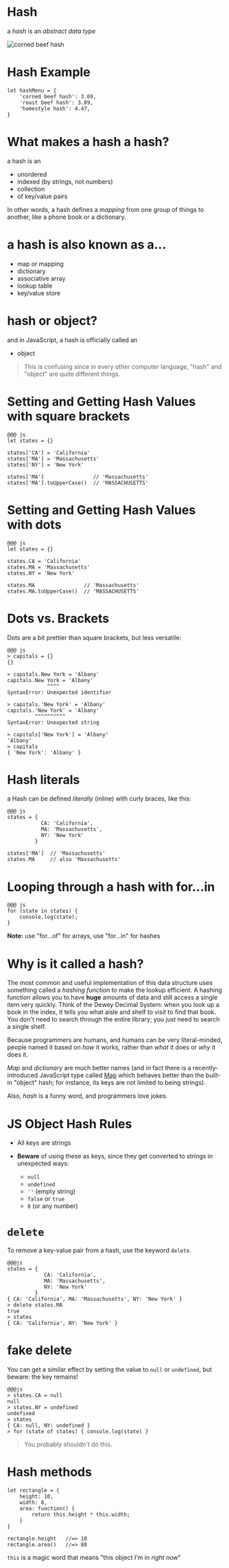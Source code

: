 # Hash

a *hash* is an *abstract data type*

![corned beef hash](../images/cornedbeefhash.jpeg)

# Hash Example

```
let hashMenu = {
    'corned beef hash': 3.69,
    'roast beef hash': 3.89,
    'homestyle hash': 4.47,
}
```

# What makes a hash a hash?

a hash is an

* unordered 
* indexed (by strings, not numbers)
* collection
* of key/value pairs

In other words, a hash defines a *mapping* from one group of things to another, like a phone book or a dictionary.

# a hash is also known as a...

  * map or mapping
  * dictionary
  * associative array
  * lookup table
  * key/value store

# hash or object?
  
and in JavaScript, a hash is officially called an

  * object

> This is confusing since in every other computer language, "hash" and "object" are quite different things.

# Setting and Getting Hash Values with square brackets

    @@@ js
    let states = {}

    states['CA'] = 'California'
    states['MA'] = 'Massachusetts'
    states['NY'] = 'New York'

    states['MA']                // 'Massachusetts'
    states['MA'].toUpperCase()  // 'MASSACHUSETTS'

# Setting and Getting Hash Values with dots

    @@@ js
    let states = {}

    states.CA = 'California'
    states.MA = 'Massachusetts'
    states.NY = 'New York'

    states.MA                // 'Massachusetts'
    states.MA.toUpperCase()  // 'MASSACHUSETTS'

# Dots vs. Brackets

Dots are a bit prettier than square brackets, but less versatile:

    @@@ js
    > capitals = {}
    {}
    
    > capitals.New York = 'Albany'
    capitals.New York = 'Albany'
                 ^^^^
    SyntaxError: Unexpected identifier
    
    > capitals.'New York' = 'Albany'
    capitals.'New York' = 'Albany'
             ^^^^^^^^^^
    SyntaxError: Unexpected string
    
    > capitals['New York'] = 'Albany'
    'Albany'
    > capitals
    { 'New York': 'Albany' }

# Hash literals

a Hash can be defined *literally* (inline) with curly braces, like this:

    @@@ js
    states = {
               CA: 'California',
               MA: 'Massachusetts',
               NY: 'New York'
             }

    states['MA']  // 'Massachusetts'
    states.MA     // also 'Massachusetts'

# Looping through a hash with for...in

```
@@@ js
for (state in states) {
    console.log(state);
}
```

**Note:** use "for...of" for arrays, use "for...in" for hashes

# Why is it called a hash?

The most common and useful implementation of this data structure uses something called a *hashing function* to make the lookup efficient. A hashing function allows you to have **huge** amounts of data and still access a single item very quickly. Think of the Dewey Decimal System: when you look up a book in the index, it tells you what aisle and shelf to visit to find that book. You don't need to search through the entire library; you just need to search a single shelf.

Because programmers are humans, and humans can be very literal-minded, people named it based on *how* it works, rather than *what* it does or *why* it does it.

*Map* and *dictionary* are much better names (and in fact there is a recently-introduced JavaScript type called [Map](https://developer.mozilla.org/en-US/docs/Web/JavaScript/Reference/Global_Objects/Map) which behaves better than the built-in "object" hash; for instance, its keys are not limited to being strings).

Also, *hash* is a funny word, and programmers love jokes.

# JS Object Hash Rules

* All keys are strings

* **Beware** of using these as keys, since they get converted to strings in unexpected ways:

    * `null`
    * `undefined`
    * `''` (empty string)
    * `false` or `true`
    * `0` (or any number)

# `delete`

To remove a key-value pair from a hash, use the keyword `delete`.

    @@@js
    states = {
                CA: 'California',
                MA: 'Massachusetts',
                NY: 'New York'
             }
    { CA: 'California', MA: 'Massachusetts', NY: 'New York' }
    > delete states.MA
    true
    > states
    { CA: 'California', NY: 'New York' }

# fake delete

You can get a similar effect by setting the value to `null` or `undefined`, but beware: the key remains!

    @@@js
    > states.CA = null
    null
    > states.NY = undefined
    undefined
    > states
    { CA: null, NY: undefined }
    > for (state of states) { console.log(state) }

> You probably shouldn't do this.

# Hash methods

```
let rectangle = {
    height: 10,
    width: 8,
    area: function() {
        return this.height * this.width;
    }
}

rectangle.height   //=> 10
rectangle.area()   //=> 80
```

`this` is a magic word that means "this object I'm in *right now*"

